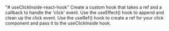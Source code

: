 "# useClickInside-react-hook"
Create a custom hook that takes a ref and a callback to handle the 'click' event.
Use the useEffect() hook to append and clean up the click event.
Use the useRef() hook to create a ref for your click component and pass it to the useClickInside hook.
